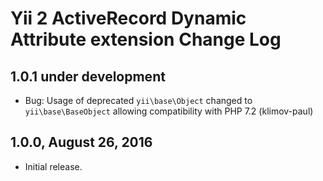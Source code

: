 Yii 2 ActiveRecord Dynamic Attribute extension Change Log
=========================================================

1.0.1 under development
-----------------------

- Bug: Usage of deprecated `yii\base\Object` changed to `yii\base\BaseObject` allowing compatibility with PHP 7.2 (klimov-paul)


1.0.0, August 26, 2016
----------------------

- Initial release.
